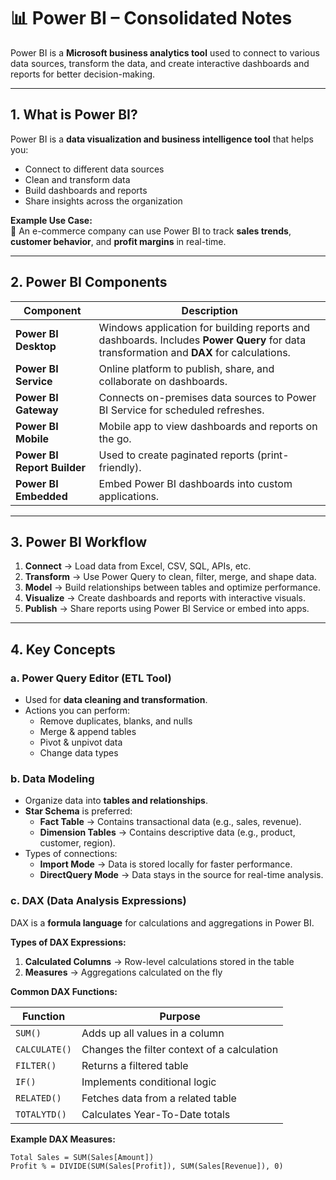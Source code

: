 # 📊 Power BI – Consolidated Notes

Power BI is a **Microsoft business analytics tool** used to connect to various data sources, transform the data, and create interactive dashboards and reports for better decision-making.

---

## 1. What is Power BI?

Power BI is a **data visualization and business intelligence tool** that helps you:

- Connect to different data sources  
- Clean and transform data  
- Build dashboards and reports  
- Share insights across the organization  

**Example Use Case:**  
📌 An e-commerce company can use Power BI to track **sales trends**, **customer behavior**, and **profit margins** in real-time.

---

## 2. Power BI Components

| Component             | Description |
|----------------------|-------------|
| **Power BI Desktop**  | Windows application for building reports and dashboards. Includes **Power Query** for data transformation and **DAX** for calculations. |
| **Power BI Service**  | Online platform to publish, share, and collaborate on dashboards. |
| **Power BI Gateway**  | Connects on-premises data sources to Power BI Service for scheduled refreshes. |
| **Power BI Mobile**   | Mobile app to view dashboards and reports on the go. |
| **Power BI Report Builder** | Used to create paginated reports (print-friendly). |
| **Power BI Embedded** | Embed Power BI dashboards into custom applications. |

---

## 3. Power BI Workflow

1. **Connect** → Load data from Excel, CSV, SQL, APIs, etc.  
2. **Transform** → Use Power Query to clean, filter, merge, and shape data.  
3. **Model** → Build relationships between tables and optimize performance.  
4. **Visualize** → Create dashboards and reports with interactive visuals.  
5. **Publish** → Share reports using Power BI Service or embed into apps.

---

## 4. Key Concepts

### a. Power Query Editor (ETL Tool)
- Used for **data cleaning and transformation**.
- Actions you can perform:
  - Remove duplicates, blanks, and nulls  
  - Merge & append tables  
  - Pivot & unpivot data  
  - Change data types  

### b. Data Modeling
- Organize data into **tables and relationships**.
- **Star Schema** is preferred:
  - **Fact Table** → Contains transactional data (e.g., sales, revenue).  
  - **Dimension Tables** → Contains descriptive data (e.g., product, customer, region).  
- Types of connections:
  - **Import Mode** → Data is stored locally for faster performance.  
  - **DirectQuery Mode** → Data stays in the source for real-time analysis.

### c. DAX (Data Analysis Expressions)
DAX is a **formula language** for calculations and aggregations in Power BI.

**Types of DAX Expressions:**
1. **Calculated Columns** → Row-level calculations stored in the table  
2. **Measures** → Aggregations calculated on the fly  

**Common DAX Functions:**

| Function       | Purpose |
|----------------|---------|
| `SUM()`        | Adds up all values in a column |
| `CALCULATE()`  | Changes the filter context of a calculation |
| `FILTER()`     | Returns a filtered table |
| `IF()`         | Implements conditional logic |
| `RELATED()`    | Fetches data from a related table |
| `TOTALYTD()`   | Calculates Year-To-Date totals |

**Example DAX Measures:**
```DAX
Total Sales = SUM(Sales[Amount])
Profit % = DIVIDE(SUM(Sales[Profit]), SUM(Sales[Revenue]), 0)
